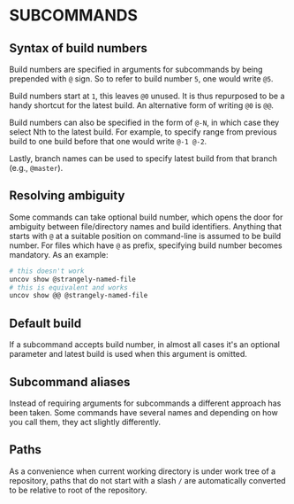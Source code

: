 SUBCOMMANDS
===========

Syntax of build numbers
-----------------------

Build numbers are specified in arguments for subcommands by being prepended with
`@` sign.  So to refer to build number `5`, one would write `@5`.

Build numbers start at `1`, this leaves `@0` unused.  It is thus repurposed to
be a handy shortcut for the latest build.  An alternative form of writing `@0`
is `@@`.

Build numbers can also be specified in the form of `@-N`, in which case they
select Nth to the latest build.  For example, to specify range from previous
build to one build before that one would write `@-1 @-2`.

Lastly, branch names can be used to specify latest build from that branch (e.g.,
`@master`).

Resolving ambiguity
-------------------

Some commands can take optional build number, which opens the door for ambiguity
between file/directory names and build identifiers.  Anything that starts with
`@` at a suitable position on command-line is assumed to be build number.  For
files which have `@` as prefix, specifying build number becomes mandatory.  As
an example:

```bash
# this doesn't work
uncov show @strangely-named-file
# this is equivalent and works
uncov show @@ @strangely-named-file
```

Default build
-------------

If a subcommand accepts build number, in almost all cases it's an optional
parameter and latest build is used when this argument is omitted.

Subcommand aliases
------------------

Instead of requiring arguments for subcommands a different approach has been
taken.  Some commands have several names and depending on how you call them,
they act slightly differently.

Paths
-----

As a convenience when current working directory is under work tree of a
repository, paths that do not start with a slash `/` are automatically converted
to be relative to root of the repository.

